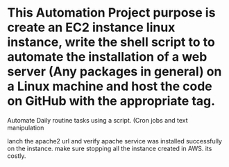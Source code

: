 # This Automation Project purpose is create an EC2 instance linux instance, write the shell script to to automate the installation of a web server (Any packages in general) on a Linux machine and host the code on GitHub with the appropriate tag.
Automate Daily routine tasks using a script. (Cron jobs and text manipulation

lanch the apache2 url and verify apache service was installed successfully on the instance. make sure stopping all the instance created in AWS. its costly. 
